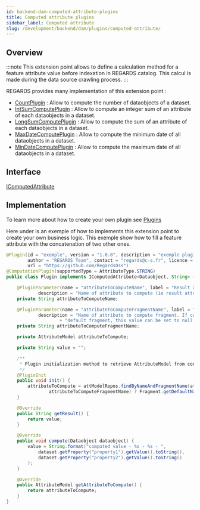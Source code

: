```yaml
---
id: backend-dam-computed-attribute-plugins
title: Computed attribute plugins
sidebar_label: Computed attribute
slug: /development/backend/dam/plugins/computed-attribute/
---
```



## Overview

:::note
This extension point allows to define a calculation method for a feature attribute value before indexation in REGARDS catalog. This calcul is made during the data source crawling process.
:::

REGARDS provides many implementation of this extension point :
 - [CountPlugin](https://github.com/RegardsOss/regards-dam/blob/master/dam/dam-plugins/src/main/java/fr/cnes/regards/modules/dam/plugin/entities/CountPlugin.java) : Allow to compute the number of dataobjects of a dataset.
 - [IntSumComputePlugin](https://github.com/RegardsOss/regards-dam/blob/master/dam/dam-plugins/src/main/java/fr/cnes/regards/modules/dam/plugin/entities/IntSumComputePlugin.java) : Allow to compute an integer sum of an attribute of each dataobjects in a dataset.
 - [LongSumComputePlugin](https://github.com/RegardsOss/regards-dam/blob/master/dam/dam-plugins/src/main/java/fr/cnes/regards/modules/dam/plugin/entities/LongSumComputePlugin.java) : Allow to compute the sum of an attribute of each dataobjects in a dataset.
 - [MaxDateComputePlugin](https://github.com/RegardsOss/regards-dam/blob/master/dam/dam-plugins/src/main/java/fr/cnes/regards/modules/dam/plugin/entities/MaxDateComputePlugin.java) : Allow to compute the minimum date of all dataobjects in a dataset.
 - [MinDateComputePlugin](https://github.com/RegardsOss/regards-dam/blob/master/dam/dam-plugins/src/main/java/fr/cnes/regards/modules/dam/plugin/entities/MinDateComputePlugin.java) : Allow to compute the maximum date of all dataobjects in a dataset.

## Interface

   [IComputedAttribute](https://github.com/RegardsOss/regards-dam/blob/master/dam/dam-domain/src/main/java/fr/cnes/regards/modules/dam/domain/models/IComputedAttribute.java)

## Implementation

To learn more about how to create your own plugin see [Plugins](../../../framework/modules/plugins/)

Here under is an exemple of how to implements this extension point to create your own business logic.
This exemple show how to fill a feature attribute with the concatenation of two other ones.

```java
@Plugin(id = "exemple", version = "1.0.0", description = "exemple plugin",
        author = "REGARDS Team", contact = "regards@c-s.fr", licence = "LGPLv3.0", owner = "CSSI",
        url = "https://github.com/RegardsOss")
@ComputationPlugin(supportedType = AttributeType.STRING)
public class Plugin implements IComputedAttribute<Dataobject, String> {

    @PluginParameter(name = "attributeToComputeName", label = "Result attribute name",
            description = "Name of attribute to compute (ie result attribute).", unconfigurable = true)
    private String attributeToComputeName;

    @PluginParameter(name = "attributeToComputeFragmentName", label = "Result fragment name",
            description = "Name of attribute to compute fragment. If computed attribute belongs to "
                    + "default fragment, this value can be set to null.", optional = true, unconfigurable = true)
    private String attributeToComputeFragmentName;

    private AttributeModel attributeToCompute;

    private String value = "";

    /**
     * Plugin initialization method to retrieve AttributeModel from configuration
     */
    @PluginInit
    public void init() {
        attributeToCompute = attModelRepos.findByNameAndFragmentName(attributeToComputeName, Strings.isNullOrEmpty(
                attributeToComputeFragmentName) ? Fragment.getDefaultName() : attributeToComputeFragmentName);
    }

    @Override
    public String getResult() {
        return value;
    }

    @Override
    public void compute(Dataobject dataobject) {
        value = String.format("computed value - %s - %s - ",
            dataset.getProperty("property1").getValue().toString(),
            dataset.getProperty("property2").getValue().toString()
        );
    }

    @Override
    public AttributeModel getAttributeToCompute() {
        return attributeToCompute;
    }
}
```
